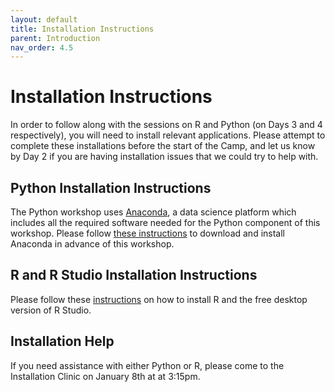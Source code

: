 ```yaml
---
layout: default
title: Installation Instructions
parent: Introduction
nav_order: 4.5
---
```

# Installation Instructions

In order to follow along with the sessions on R and Python (on Days 3 and 4 respectively), you will need to install relevant applications. Please attempt to complete these installations before the start of the Camp, and let us know by Day 2 if you are having installation issues that we could try to help with. 

## Python Installation Instructions

The Python workshop uses [Anaconda](https://www.anaconda.com/), a data science platform which includes all the required software needed for the Python component of this workshop. Please follow [these instructions](content/data-analysis-in-python/preliminaries.html) to download and install Anaconda in advance of this workshop. 

## R and R Studio Installation Instructions

Please follow these [instructions](https://posit.co/download/rstudio-desktop/#download) on how to install R and the free desktop version of R Studio. 

## Installation Help

If you need assistance with either Python or R, please come to the Installation Clinic on January 8th at at 3:15pm.

